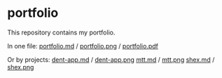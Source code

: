 # portfolio

This repository contains my portfolio.

In one file:
[portfolio.md](portfolio.md) / [portfolio.png](portfolio.png) / [portfolio.pdf](portfolio.pdf)

Or by projects:
[dent-app.md](dent-app.md) / [dent-app.png](dent-app.png)
[mtt.md](mtt.md) / [mtt.png](mtt.png)
[shex.md](dent-app.md) / [shex.png](dent-app.png)